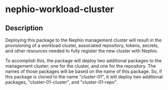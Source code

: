# nephio-workload-cluster

## Description

Deploying this package to the Nephio management cluster will result in the
provisioning of a workload cluster, associated repository, tokens, secrets,
and other resources needed to fully register the new cluster with Nephio.

To accomplish this, the package will deploy two additional packages to the
management cluster: one for the cluster, and one for the repository. The names
of those packages will be based on the name of this package. So, if this package
is cloned to the name "cluster-01", it will deploy two additional packages,
"cluster-01-cluster", and "cluster-01-repo".
